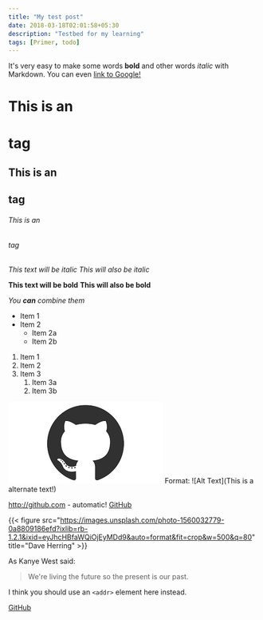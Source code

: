 ```yaml
---
title: "My test post"
date: 2018-03-18T02:01:58+05:30
description: "Testbed for my learning"
tags: [Primer, todo]
---
```


It's very easy to make some words **bold** and other words *italic* with Markdown. You can even [link to Google!](http://google.com)

# This is an <h1> tag
## This is an <h2> tag
###### This is an <h6> tag
  
 *This text will be italic*
_This will also be italic_

**This text will be bold**
__This will also be bold__

_You **can** combine them_


* Item 1
* Item 2
  * Item 2a
  * Item 2b
  
 1. Item 1
1. Item 2
1. Item 3
   1. Item 3a
   1. Item 3b
   
 ![GitHub Logo](/images/github.png)
Format: ![Alt Text](This is a alternate text!)

http://github.com - automatic!
[GitHub](http://github.com)

{{< figure src="https://images.unsplash.com/photo-1560032779-0a8809186efd?ixlib=rb-1.2.1&ixid=eyJhcHBfaWQiOjEyMDd9&auto=format&fit=crop&w=500&q=80" title="Dave Herring" >}}

As Kanye West said:

> We're living the future so
> the present is our past.

I think you should use an
`<addr>` element here instead.

[GitHub](http://github.com)
